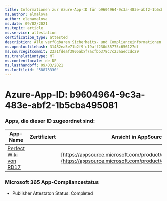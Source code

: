 ```yaml
---
title: Informationen zur Azure-App-ID für b9604964-9c3a-483e-abf2-1b5cba495081
ms.author: elmalova
author: elenamalova
ms.date: 09/02/2021
ms.topic: article
ms.service: attestation
certification_type: attested
description: Alle verfügbaren Sicherheits- und Complianceinformationen für b9604964-9c3a-483e-abf2-1b5cba495081.
ms.openlocfilehash: 31482ea5e71b2f9fc19aff230d35775c656127df
ms.sourcegitcommit: 23a1fdeaf3905ab5f7acfbb378c7c23aaedcdc29
ms.translationtype: MT
ms.contentlocale: de-DE
ms.lasthandoff: 09/03/2021
ms.locfileid: "58873330"
---
```

# <a name="azure-app-id-b9604964-9c3a-483e-abf2-1b5cba495081"></a>Azure-App-ID: b9604964-9c3a-483e-abf2-1b5cba495081


### <a name="apps-associated-with-this-id"></a>Apps, die dieser ID zugeordnet sind:
| **App-Name** | **Zertifiziert** | **Ansicht in AppSource** |
|--------------|---------------|-----------------------|
| [Perfect Wiki von RD17](https://docs.microsoft.com/microsoft-365-app-certification/forward/WA200001679) |  | [https://appsource.microsoft.com/product/office/WA200001679](https://appsource.microsoft.com/product/office/WA200001679) |

### <a name="microsoft-365-app-compliance-status"></a>Microsoft 365 App-Compliancestatus
- Publisher Attestaton Status: Completed
